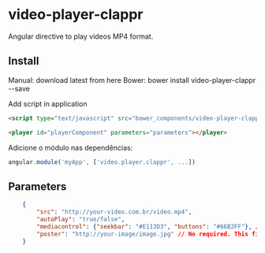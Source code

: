 # video-player-clappr

Angular directive to play videos MP4 format.

## Install

Manual: download latest from here
Bower:
bower install video-player-clappr --save

Add script in application

```html
<script type="text/javascript" src="bower_components/video-player-clappr/dist/video.player.clappr.min.js"></script>
```

```html
<player id="playerComponent" parameters="parameters"></player>
```

Adicione o módulo nas dependências:

```javascript
angular.module('myApp', ['video.player.clappr', ...])
```

## Parameters
```json
    {   
        "src": "http://your-video.com.br/video.mp4",
        "autoPlay": "true/false",
        "mediacontrol": {"seekbar": "#E113D3", "buttons": "#66B2FF"}, // No required. This field to permit customize style action buttons and seek bar. 
        "poster": "http://your-image/image.jpg" // No required. This field alter initial image background before to play video.
    }
```